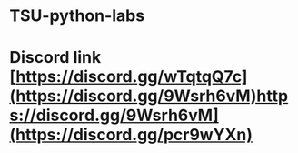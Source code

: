 # TSU-python-labs

# Discord link   [https://discord.gg/wTqtqQ7c](https://discord.gg/9Wsrh6vM)https://discord.gg/9Wsrh6vM](https://discord.gg/pcr9wYXn)

